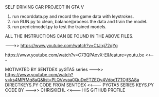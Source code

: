 SELF DRIVING CAR PROJECT IN GTA V

1. run recorddata.py and record the game data with leystrokes.
2. run RUN.py to clean, balance/process the data and train the model.
3. run predictmodel.py to test the trained models.

ALL THE INSTRUCTIONS CAN BE FOUND IN THE ABOVE FILES.

--->> https://www.youtube.com/watch?v=CtJixj72qYg

https://www.youtube.com/watch?v=C73QPAovX-E&feature=youtu.be <<---




MOTIVATED BY SENTDEX pyGTA5 series --->> https://www.youtube.com/watch?v=ks4MPfMq8aQ&list=PLQVvvaa0QuDeETZEOy4VdocT7TOjfSA8a 
DIRECTKEYS.PY CODE FROM SENTDEX <<--- PYGTA5 SERIES
KEYS.PY CODE BY --->> CHRISKIEHL <<--- HIS GITHUB PROFILE


